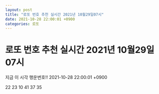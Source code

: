 ```yaml
---
layout: post
title: "로또 번호 추천 실시간 2021년 10월29일07시"
date: 2021-10-28 22:00:01 +0900
categories: 로또
---
```


# 로또 번호 추천 실시간 2021년 10월29일07시

지금 이 시각 행운번호!! 2021-10-28 22:00:01 +0900

 22  23  10  41  37  35 


